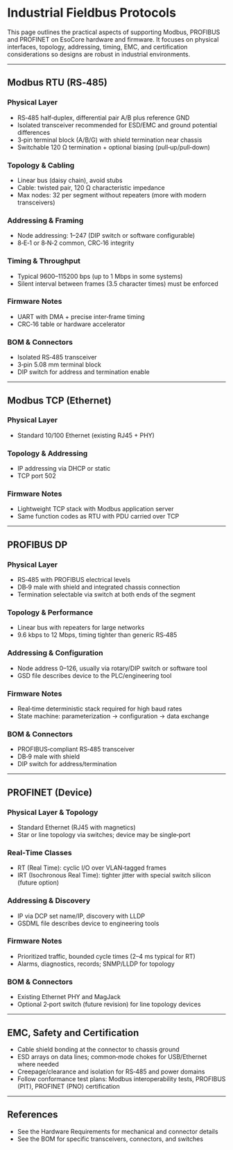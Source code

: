 <!-- markdownlint-configure-file { "MD024": { "siblings_only": true } } -->

# Industrial Fieldbus Protocols

This page outlines the practical aspects of supporting Modbus, PROFIBUS and PROFINET on EsoCore hardware and firmware. It focuses on physical interfaces, topology, addressing, timing, EMC, and certification considerations so designs are robust in industrial environments.

---

## Modbus RTU (RS‑485)

### Physical Layer

- RS‑485 half‑duplex, differential pair A/B plus reference GND
- Isolated transceiver recommended for ESD/EMC and ground potential differences
- 3‑pin terminal block (A/B/G) with shield termination near chassis
- Switchable 120 Ω termination + optional biasing (pull‑up/pull‑down)

### Topology & Cabling

- Linear bus (daisy chain), avoid stubs
- Cable: twisted pair, 120 Ω characteristic impedance
- Max nodes: 32 per segment without repeaters (more with modern transceivers)

### Addressing & Framing

- Node addressing: 1–247 (DIP switch or software configurable)
- 8‑E‑1 or 8‑N‑2 common, CRC‑16 integrity

### Timing & Throughput

- Typical 9600–115200 bps (up to 1 Mbps in some systems)
- Silent interval between frames (3.5 character times) must be enforced

### Firmware Notes

- UART with DMA + precise inter‑frame timing
- CRC‑16 table or hardware accelerator

### BOM & Connectors

- Isolated RS‑485 transceiver
- 3‑pin 5.08 mm terminal block
- DIP switch for address and termination enable

---

## Modbus TCP (Ethernet)

### Physical Layer

- Standard 10/100 Ethernet (existing RJ45 + PHY)

### Topology & Addressing

- IP addressing via DHCP or static
- TCP port 502

### Firmware Notes

- Lightweight TCP stack with Modbus application server
- Same function codes as RTU with PDU carried over TCP

---

## PROFIBUS DP

### Physical Layer

- RS‑485 with PROFIBUS electrical levels
- DB‑9 male with shield and integrated chassis connection
- Termination selectable via switch at both ends of the segment

### Topology & Performance

- Linear bus with repeaters for large networks
- 9.6 kbps to 12 Mbps, timing tighter than generic RS‑485

### Addressing & Configuration

- Node address 0–126, usually via rotary/DIP switch or software tool
- GSD file describes device to the PLC/engineering tool

### Firmware Notes

- Real‑time deterministic stack required for high baud rates
- State machine: parameterization → configuration → data exchange

### BOM & Connectors

- PROFIBUS‑compliant RS‑485 transceiver
- DB‑9 male with shield
- DIP switch for address/termination

---

## PROFINET (Device)

### Physical Layer & Topology

- Standard Ethernet (RJ45 with magnetics)
- Star or line topology via switches; device may be single‑port

### Real‑Time Classes

- RT (Real Time): cyclic I/O over VLAN‑tagged frames
- IRT (Isochronous Real Time): tighter jitter with special switch silicon (future option)

### Addressing & Discovery

- IP via DCP set name/IP, discovery with LLDP
- GSDML file describes device to engineering tools

### Firmware Notes

- Prioritized traffic, bounded cycle times (2–4 ms typical for RT)
- Alarms, diagnostics, records; SNMP/LLDP for topology

### BOM & Connectors

- Existing Ethernet PHY and MagJack
- Optional 2‑port switch (future revision) for line topology devices

---

## EMC, Safety and Certification

- Cable shield bonding at the connector to chassis ground
- ESD arrays on data lines; common‑mode chokes for USB/Ethernet where needed
- Creepage/clearance and isolation for RS‑485 and power domains
- Follow conformance test plans: Modbus interoperability tests, PROFIBUS (PIT), PROFINET (PNO) certification

---

## References

- See the Hardware Requirements for mechanical and connector details
- See the BOM for specific transceivers, connectors, and switches
